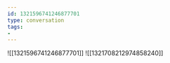 ```yaml
---
id: 1321596741246877701
type: conversation
tags:
- 
---
```

![[1321596741246877701]]
![[1321708212974858240]]

